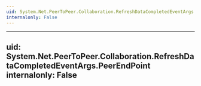 ```yaml
---
uid: System.Net.PeerToPeer.Collaboration.RefreshDataCompletedEventArgs
internalonly: False
---
```


---
uid: System.Net.PeerToPeer.Collaboration.RefreshDataCompletedEventArgs.PeerEndPoint
internalonly: False
---
